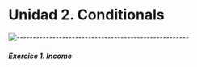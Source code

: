 # Unidad 2. Conditionals

![-----------------------------------------------------](https://raw.githubusercontent.com/andreasbm/readme/master/assets/lines/rainbow.png)

##### Exercise 1. Income
